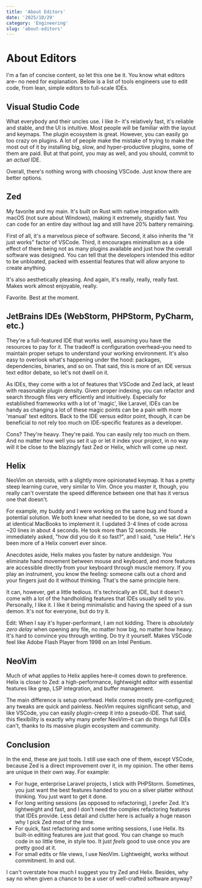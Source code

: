 ```yaml
---
title: 'About Editors'
date: '2025/10/29'
category: 'Engineering'
slug: 'about-editors'
---
```


# About Editors

I'm a fan of concise content, so let this one be it. You know what editors are–
no need for explanation. Below is a list of tools engineers use to edit code,
from lean, simple editors to full-scale IDEs.

## Visual Studio Code

What everybody and their uncles use. I like it– it's relatively fast, it's
reliable and stable, and the UI is intuitive. Most people will be familiar with
the layout and keymaps. The plugin ecosystem is great. However, you can easily
go too crazy on plugins. A lot of people make the mistake of trying to make the
most out of it by installing big, slow, and hyper-productive plugins, some of
them are paid. But at that point, you may as well, and you should, commit to an
_actual_ IDE.

Overall, there's nothing wrong with choosing VSCode. Just know there are better
options.

## Zed

My favorite and my main. It's built on Rust with native integration with macOS
(not sure about Windows), making it extremely, stupidly fast. You can code for
an entire day without lag and still have 20% battery remaining.

First of all, it's a marvelous piece of software. Second, it also inherits the
"it just works" factor of VSCode. Third, it encourages minimalism as a side
effect of there being not as many plugins available and just how the overall
software was designed. You can tell that the developers intended this editor to
be unbloated, packed with essential features that will allow anyone to create
anything.

It's also aesthetically pleasing. And again, it's really, really, really fast.
Makes work almost enjoyable, really.

Favorite. Best at the moment.

## JetBrains IDEs (WebStorm, PHPStorm, PyCharm, etc.)

They're a full-featured IDE that works well, assuming you have the resources to
pay for it. The tradeoff is configuration overhead–you need to maintain proper
setups to understand your working environment. It's also easy to overlook what's
happening under the hood: packages, dependencies, binaries, and so on. That
said, this is more of an IDE versus text editor debate, so let's not dwell on
it.

As IDEs, they come with a lot of features that VSCode and Zed lack, at least
with reasonable plugin density. Given proper indexing, you can refactor and
search through files very efficiently and intuitively. Especially for
established frameworks with a lot of 'magic', like Laravel, IDEs can be handy as
changing a lot of these magic points can be a pain with more 'manual' text
editors. Back to the IDE versus editor point, though, it can be beneficial to
not rely too much on IDE-specific features as a developer.

Cons? They're heavy. They're paid. You can easily rely too much on them. And no
matter how well you set it up or let it index your project, in no way will it be
close to the blazingly fast Zed or Helix, which will come up next.

## Helix

NeoVim on steroids, with a slightly more opinionated keymap. It has a pretty
steep learning curve, very similar to Vim. Once you master it, though, you
really can't overstate the speed difference between one that has it versus one
that doesn't.

For example, my buddy and I were working on the same bug and found a potential
solution. We both knew what needed to be done, so we sat down at identical
MacBooks to implement it. I updated 3-4 lines of code across ~20 lines in about
4 seconds. He took more than 12 seconds. He immediately asked, "how did you do
it so fast?", and I said, "use Helix". He's been more of a Helix convert ever
since.

Anecdotes aside, Helix makes you faster by nature anddesign. You eliminate hand
movement between mouse and keyboard, and more features are accessible directly
from your keyboard through muscle memory. If you play an instrument, you know
the feeling: someone calls out a chord and your fingers just do it without
thinking. That's the same principle here.

It can, however, get a little tedious. It's technically an IDE, but it doesn't
come with a lot of the handholding features that IDEs usually sell to you.
Personally, I like it. I like it being minimalistic and having the speed of a
sun demon. It's not for everyone, but do try it.

Edit: When I say it's hyper-performant, I am not kidding. There is _absolutely
zero delay_ when opening any file, no matter how big, no matter how heavy. It's
hard to convince you through writing. Do try it yourself. Makes VSCode feel like
Adobe Flash Player from 1998 on an Intel Pentium.

## NeoVim

Much of what applies to Helix applies here–it comes down to preference. Helix is
closer to Zed: a high-performance, lightweight editor with essential features
like grep, LSP integration, and buffer management.

The main difference is setup overhead. Helix comes mostly pre-configured; any
tweaks are quick and painless. NeoVim requires significant setup, and like
VSCode, you can easily plugin-creep it into a pseudo-IDE. That said, this
flexibility is exactly why many prefer NeoVim–it can do things full IDEs can't,
thanks to its massive plugin ecosystem and community.

## Conclusion

In the end, these are just tools. I still use each one of them, except VSCode,
because Zed is a direct improvement over it, in my opinion. The other items are
unique in their own way. For example:

- For huge, enterprise Laravel projects, I stick with PHPStorm. Sometimes, you
  just want the best features handed to you on a silver platter without
  thinking. You just want to get it done.
- For long writing sessions (as opposed to refactoring), I prefer Zed. It's
  lightweight and fast, and I don't need the complex refactoring features that
  IDEs provide. Less detail and clutter here is actually a huge reason why I
  pick Zed most of the time.
- For quick, fast refactoring and some writing sessions, I use Helix. Its
  built-in editing features are just that good. You can change so much code in
  so little time, in style too. It just _feels_ good to use once you are pretty
  good at it.
- For small edits or file views, I use NeoVim. Lightweight, works without
  commitment. In and out.

I can't overstate how much I suggest you try Zed and Helix. Besides, why say no
when given a chance to be a user of well-crafted software anyway?
